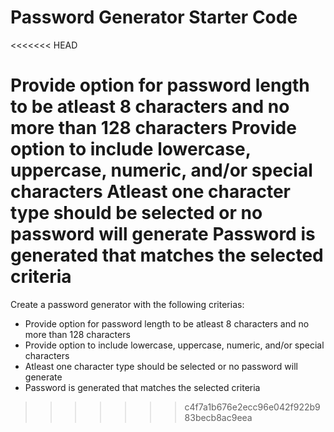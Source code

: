 # Password Generator Starter Code
<<<<<<< HEAD

Provide option for password length to be atleast 8 characters and no more than 128 characters
Provide option to include lowercase, uppercase, numeric, and/or special characters
Atleast one character type should be selected or no password will generate
Password is generated that matches the selected criteria
=======
Create a password generator with the following criterias:
- Provide option for password length to be atleast 8 characters and no more than 128 characters
- Provide option to include lowercase, uppercase, numeric, and/or special characters
- Atleast one character type should be selected or no password will generate
- Password is generated that matches the selected criteria
>>>>>>> c4f7a1b676e2ecc96e042f922b983becb8ac9eea
